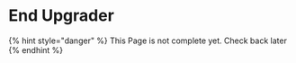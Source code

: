 # End Upgrader

{% hint style="danger" %}
This Page is not complete yet. Check back later
{% endhint %}

